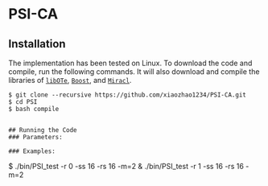 # PSI-CA

## Installation
The implementation has been tested on Linux. To download the code and compile, run the following commands. It will also download and compile the libraries of [`libOTe`](https://github.com/osu-crypto/libOTe), [`Boost`](https://sourceforge.net/projects/boost/), and [`Miracl`](https://github.com/miracl/MIRACL).
```
$ git clone --recursive https://github.com/xiaozhao1234/PSI-CA.git
$ cd PSI
$ bash compile


## Running the Code
### Parameters:

### Examples:
```
$ ./bin/PSI_test -r 0 -ss 16 -rs 16 -m=2 
  & ./bin/PSI_test -r 1 -ss 16 -rs 16 -m=2
